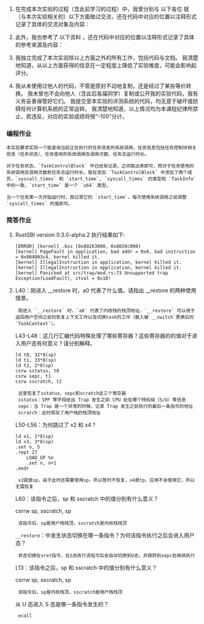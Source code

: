 1. 在完成本次实验的过程（含此前学习的过程）中，我曾分别与 以下各位 就（与本次实验相关的）以下方面做过交流，还在代码中对应的位置以注释形式记录了具体的交流对象及内容：

2. 此外，我也参考了 以下资料 ，还在代码中对应的位置以注释形式记录了具体的参考来源及内容：

3. 我独立完成了本次实验除以上方面之外的所有工作，包括代码与文档。 我清楚地知道，从以上方面获得的信息在一定程度上降低了实验难度，可能会影响起评分。

4. 我从未使用过他人的代码，不管是原封不动地复制，还是经过了某些等价转换。 我未曾也不会向他人（含此后各届同学）复制或公开我的实验代码，我有义务妥善保管好它们。 我提交至本实验的评测系统的代码，均无意于破坏或妨碍任何计算机系统的正常运转。 我清楚地知道，以上情况均为本课程纪律所禁止，若违反，对应的实验成绩将按“-100”分计。

### 编程作业

    本实验要求实现一个能查询当前正在执行的任务信息的系统调用，任务信息包括任务控制块相关信息（任务状态）、任务使用的系统调用及调用次数、任务总运行时长。
    
    对于任务状态，`TaskControlBlock` 中已经有记录，之间取出来即可，而对于任务使用的系统调用及调用次数和任务总运行时长，我在添加 `TaskControlBlock` 中添加了两个成员，`syscall_times` 和 `start_time`, `syscall_times` 的类型和 `TaskInfo` 中的一致，`start_time` 是一个 `u64` 类型。

    当一个任务第一次开始运行时，我记录它的 `start_time`，每次使用系统调用之前调整 `syscall_times` 的值即可。


### 简答作业

1.  
    RustSBI version 0.3.0-alpha.2 执行结果如下:
    ```
    [ERROR] [kernel] .bss [0x80263000, 0x8028c000)
    [kernel] PageFault in application, bad addr = 0x0, bad instruction = 0x804003c4, kernel killed it.
    [kernel] IllegalInstruction in application, kernel killed it.
    [kernel] IllegalInstruction in application, kernel killed it.
    [kernel] Panicked at src/trap/mod.rs:73 Unsupported trap Exception(LoadFault), stval = 0x18!
    ```

2.   
    L40：刚进入 __restore 时，a0 代表了什么值。请指出 __restore 的两种使用情景。

        刚进入 `__restore` 时，`a0` 代表了内核栈的栈顶地址，`__restore` 可以用于返回用户空间之前的恢复上下文工作以及切换task的工作（载入被`__switch`更换后的 `TaskContext`）。
        
    L43-L48：这几行汇编代码特殊处理了哪些寄存器？这些寄存器的的值对于进入用户态有何意义？请分别解释。
    ```
    ld t0, 32*8(sp)
    ld t1, 33*8(sp)
    ld t2, 2*8(sp)
    csrw sstatus, t0
    csrw sepc, t1
    csrw sscratch, t2
    ```

        这里恢复了sstatus、sepc和scratch这三个寄存器
        sstatus：SPP 等字段给出 Trap 发生之前 CPU 处在哪个特权级（S/U）等信息
        sepc：当 Trap 是一个异常的时候，记录 Trap 发生之前执行的最后一条指令的地址
        scratch：此时保存了用户栈的栈顶地址

    L50-L56：为何跳过了 x2 和 x4？
    ```
    ld x1, 1*8(sp)
    ld x3, 3*8(sp)
    .set n, 5
    .rept 27
        LOAD_GP %n
        .set n, n+1
    .endr
    ```

        x2就是sp，由于此时还需要使用sp，所以暂时不恢复，x4是tp，应用不会使用它，所以无需恢复
    
    L60：该指令之后，sp 和 sscratch 中的值分别有什么意义？

    csrrw sp, sscratch, sp


        该指令后，sp是用户栈栈顶，sscratch是内核栈栈顶

    `__restore`：中发生状态切换在哪一条指令？为何该指令执行之后会进入用户态？

        状态切换在sret指令，在S态执行该指令后会自动切换到U态，并跳转到sepc处继续执行
    
    L13：该指令之后，sp 和 sscratch 中的值分别有什么意义？
    
    csrrw sp, sscratch, sp

        该指令后，sp是内核栈顶，sscratch是用户栈栈顶
    
    从 U 态进入 S 态是哪一条指令发生的？

        ecall






    

